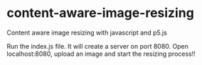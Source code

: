 # content-aware-image-resizing
Content aware image resizing with javascript and p5.js

Run the index.js file. It will create a server on port 8080.
Open localhost:8080, upload an image and start the resizing process!!
